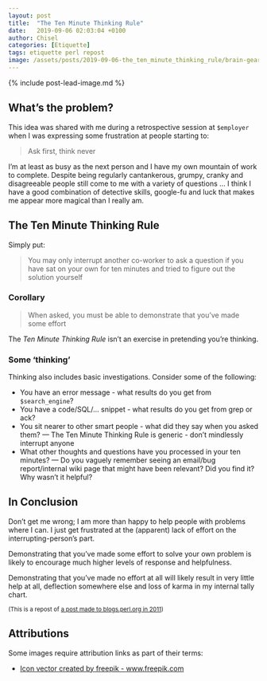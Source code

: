 ```yaml
---
layout: post
title:  "The Ten Minute Thinking Rule"
date:   2019-09-06 02:03:04 +0100
author: Chisel
categories: [Etiquette]
tags: etiquette perl repost
image: /assets/posts/2019-09-06-the_ten_minute_thinking_rule/brain-gear-vector.jpg
---
```


{% include post-lead-image.md %}

## What’s the problem?
This idea was shared with me during a retrospective session at `$employer` when I was expressing some frustration at people starting to:

> Ask first, think never

I’m at least as busy as the next person and I have my own mountain of work to complete. Despite being regularly cantankerous, grumpy, cranky and disagreeable people still come to me with a variety of questions … I think I have a good combination of detective skills, google-fu and luck that makes me appear more magical than I really am.

<!--more-->

## The Ten Minute Thinking Rule
Simply put:

> You may only interrupt another co-worker to ask a question if you have sat on your own for ten minutes and tried to figure out the solution yourself

### Corollary

> When asked, you must be able to demonstrate that you’ve made some effort

The _Ten Minute Thinking Rule_ isn’t an exercise in pretending you’re thinking.

### Some ‘thinking’
Thinking also includes basic investigations. Consider some of the following:

* You have an error message - what results do you get from `$search_engine`?
* You have a code/SQL/… snippet - what results do you get from grep or ack?
* You sit nearer to other smart people - what did they say when you asked them? — The Ten Minute Thinking Rule is generic - don’t mindlessly interrupt anyone
* What other thoughts and questions have you processed in your ten minutes? — Do you vaguely remember seeing an email/bug report/internal wiki page that might have been relevant? Did you find it? Why wasn’t it helpful?

## In Conclusion
Don’t get me wrong; I am more than happy to help people with problems where I can. I just get frustrated at the (apparent) lack of effort on the interrupting-person’s part.

Demonstrating that you’ve made some effort to solve your own problem is likely to encourage much higher levels of response and helpfulness.

Demonstrating that you’ve made no effort at all will likely result in very little help at all, deflection somewhere else and loss of karma in my internal tally chart.

<small>(This is a repost of [a post made to blogs.perl.org in 2011][post-2011])</small>

## Attributions

Some images require attribution links as part of their terms:

- <a href="https://www.freepik.com/free-photos-vectors/icon">Icon vector created by freepik - www.freepik.com</a>

[post-2011]: http://blogs.perl.org/users/chisel/2011/12/the-ten-minute-thinking-rule.html
